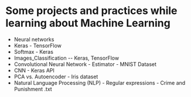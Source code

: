 # Some projects and practices while learning about Machine Learning
- Neural networks
- Keras - TensorFlow
- Softmax - Keras
- Images_Classification -- Keras, TensorFlow
- Convolutional Neural Network - Estimator - MNIST Dataset
- CNN - Keras API
- PCA vs. Autoencoder - Iris dataset
- Natural Language Processing (NLP) - Regular expressions - Crime and Punishment .txt
